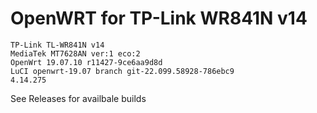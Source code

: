 # OpenWRT for TP-Link WR841N v14

```
TP-Link TL-WR841N v14
MediaTek MT7628AN ver:1 eco:2
OpenWrt 19.07.10 r11427-9ce6aa9d8d
LuCI openwrt-19.07 branch git-22.099.58928-786ebc9
4.14.275
```
See Releases for availbale builds
